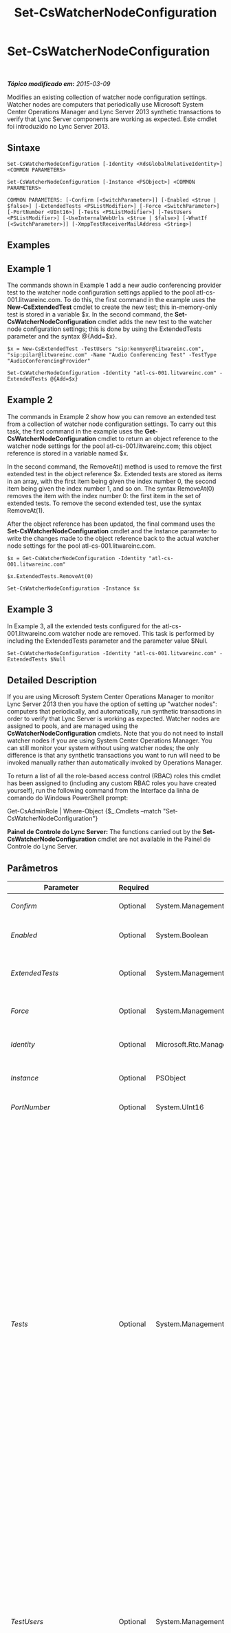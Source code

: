 ﻿---
title: Set-CsWatcherNodeConfiguration
TOCTitle: Set-CsWatcherNodeConfiguration
ms:assetid: 001b49ab-de17-4161-9d0c-9d5d9626558f
ms:mtpsurl: https://technet.microsoft.com/pt-br/library/JJ204620(v=OCS.15)
ms:contentKeyID: 49305660
ms.date: 05/19/2016
mtps_version: v=OCS.15
ms.translationtype: HT
---

# Set-CsWatcherNodeConfiguration

 

_**Tópico modificado em:** 2015-03-09_

Modifies an existing collection of watcher node configuration settings. Watcher nodes are computers that periodically use Microsoft System Center Operations Manager and Lync Server 2013 synthetic transactions to verify that Lync Server components are working as expected. Este cmdlet foi introduzido no Lync Server 2013.

## Sintaxe

    Set-CsWatcherNodeConfiguration [-Identity <XdsGlobalRelativeIdentity>] <COMMON PARAMETERS>

    Set-CsWatcherNodeConfiguration [-Instance <PSObject>] <COMMON PARAMETERS>

    COMMON PARAMETERS: [-Confirm [<SwitchParameter>]] [-Enabled <$true | $false>] [-ExtendedTests <PSListModifier>] [-Force <SwitchParameter>] [-PortNumber <UInt16>] [-Tests <PSListModifier>] [-TestUsers <PSListModifier>] [-UseInternalWebUrls <$true | $false>] [-WhatIf [<SwitchParameter>]] [-XmppTestReceiverMailAddress <String>]

## Examples

## Example 1

The commands shown in Example 1 add a new audio conferencing provider test to the watcher node configuration settings applied to the pool atl-cs-001.litwareinc.com. To do this, the first command in the example uses the **New-CsExtendedTest** cmdlet to create the new test; this in-memory-only test is stored in a variable $x. In the second command, the **Set-CsWatcherNodeConfiguration** cmdlet adds the new test to the watcher node configuration settings; this is done by using the ExtendedTests parameter and the syntax @{Add=$x}.

    $x = New-CsExtendedTest -TestUsers "sip:kenmyer@litwareinc.com", "sip:pilar@litwareinc.com" -Name "Audio Conferencing Test" -TestType "AudioConferencingProvider"
    
    Set-CsWatcherNodeConfiguration -Identity "atl-cs-001.litwareinc.com" -ExtendedTests @{Add=$x}

## Example 2

The commands in Example 2 show how you can remove an extended test from a collection of watcher node configuration settings. To carry out this task, the first command in the example uses the **Get-CsWatcherNodeConfiguration** cmdlet to return an object reference to the watcher node settings for the pool atl-cs-001.litwareinc.com; this object reference is stored in a variable named $x.

In the second command, the RemoveAt() method is used to remove the first extended test in the object reference $x. Extended tests are stored as items in an array, with the first item being given the index number 0, the second item being given the index number 1, and so on. The syntax RemoveAt(0) removes the item with the index number 0: the first item in the set of extended tests. To remove the second extended test, use the syntax RemoveAt(1).

After the object reference has been updated, the final command uses the **Set-CsWatcherNodeConfiguration** cmdlet and the Instance parameter to write the changes made to the object reference back to the actual watcher node settings for the pool atl-cs-001.litwareinc.com.

    $x = Get-CsWatcherNodeConfiguration -Identity "atl-cs-001.litwareinc.com"
    
    $x.ExtendedTests.RemoveAt(0)
    
    Set-CsWatcherNodeConfiguration -Instance $x

## Example 3

In Example 3, all the extended tests configured for the atl-cs-001.litwareinc.com watcher node are removed. This task is performed by including the ExtendedTests parameter and the parameter value $Null.

    Set-CsWatcherNodeConfiguration -Identity "atl-cs-001.litwareinc.com" -ExtendedTests $Null

## Detailed Description

If you are using Microsoft System Center Operations Manager to monitor Lync Server 2013 then you have the option of setting up "watcher nodes": computers that periodically, and automatically, run synthetic transactions in order to verify that Lync Server is working as expected. Watcher nodes are assigned to pools, and are managed using the **CsWatcherNodeConfiguration** cmdlets. Note that you do not need to install watcher nodes if you are using System Center Operations Manager. You can still monitor your system without using watcher nodes; the only difference is that any synthetic transactions you want to run will need to be invoked manually rather than automatically invoked by Operations Manager.

To return a list of all the role-based access control (RBAC) roles this cmdlet has been assigned to (including any custom RBAC roles you have created yourself), run the following command from the Interface da linha de comando do Windows PowerShell prompt:

Get-CsAdminRole | Where-Object {$\_.Cmdlets –match "Set-CsWatcherNodeConfiguration"}

**Painel de Controle do Lync Server:** The functions carried out by the **Set-CsWatcherNodeConfiguration** cmdlet are not available in the Painel de Controle do Lync Server.

## Parâmetros


<table>
<colgroup>
<col style="width: 25%" />
<col style="width: 25%" />
<col style="width: 25%" />
<col style="width: 25%" />
</colgroup>
<thead>
<tr class="header">
<th>Parameter</th>
<th>Required</th>
<th>Type</th>
<th>Description</th>
</tr>
</thead>
<tbody>
<tr class="odd">
<td><p><em>Confirm</em></p></td>
<td><p>Optional</p></td>
<td><p>System.Management.Automation.SwitchParameter</p></td>
<td><p>Prompts you for confirmation before executing the command.</p></td>
</tr>
<tr class="even">
<td><p><em>Enabled</em></p></td>
<td><p>Optional</p></td>
<td><p>System.Boolean</p></td>
<td><p>Enables or disables the watcher node. The default value is True ($True).</p></td>
</tr>
<tr class="odd">
<td><p><em>ExtendedTests</em></p></td>
<td><p>Optional</p></td>
<td><p>System.Management.Automation.PSListModifier</p></td>
<td><p>Object reference to one or more instances of the ExtendedTest object. These objects must be created using the <strong>New-CsExtendedTest</strong> cmdlet.</p></td>
</tr>
<tr class="even">
<td><p><em>Force</em></p></td>
<td><p>Optional</p></td>
<td><p>System.Management.Automation.SwitchParameter</p></td>
<td><p>Suppresses the display of any non-fatal error message that might occur when running the command.</p></td>
</tr>
<tr class="odd">
<td><p><em>Identity</em></p></td>
<td><p>Optional</p></td>
<td><p>Microsoft.Rtc.Management.Xds.XdsGlobalRelativeIdentity</p></td>
<td><p>Fully qualified domain name of the pool associated with the watcher node configuration settings.</p></td>
</tr>
<tr class="even">
<td><p><em>Instance</em></p></td>
<td><p>Optional</p></td>
<td><p>PSObject</p></td>
<td><p>Allows you to pass a reference to an object to the cmdlet rather than set individual parameter values.</p></td>
</tr>
<tr class="odd">
<td><p><em>PortNumber</em></p></td>
<td><p>Optional</p></td>
<td><p>System.UInt16</p></td>
<td><p>SIP port used by the Registrar service.</p></td>
</tr>
<tr class="even">
<td><p><em>Tests</em></p></td>
<td><p>Optional</p></td>
<td><p>System.Management.Automation.PSListModifier</p></td>
<td><p>Synthetic transactions to be run by the watcher node. Allowed values are:</p>
<p>* Registration</p>
<p>* IM</p>
<p>* GroupIM</p>
<p>* P2PAV</p>
<p>* AvConference</p>
<p>* Presence</p>
<p>* ABS</p>
<p>* ABWQ</p>
<p>* MCXP2PIM</p>
<p>* ExumConnectivity</p>
<p>* JoinLauncher</p>
<p>* PersistentChatMessage</p>
<p>* DataConference</p>
<p>* XmppIM</p>
<p>* UnifiedContactStore</p>
<p>* AVEdgeConnectivity</p>
<p>To enable additional tests for a watcher node use syntax similar to this:</p>
<p>-Tests @{Add=&quot;ExumConnectivity&quot;,&quot;JoinLauncher&quot;,&quot;UnifiedContactStore&quot;}</p>
<p>To disable one or more tests from a watcher node use syntax like this:</p>
<p>-Tests @{Remove=&quot;ABS&quot;,&quot;ABWQ&quot;}</p>
<p>To disable all the tests for a watcher node, set the value of the Tests parameter to $Null:</p>
<p>-Tests $Null</p></td>
</tr>
<tr class="odd">
<td><p><em>TestUsers</em></p></td>
<td><p>Optional</p></td>
<td><p>System.Management.Automation.PSListModifier</p></td>
<td><p>SIP addresses of the test users employed by the watcher node. To add additional test users to the node use syntax similar to this:</p>
<p>-TestUsers @{Add=&quot;sip:aidan@litwareinc.com&quot;}</p>
<p>To remove a test user from the watcher node user syntax like this:</p>
<p>-TestUsers @{Remove=&quot;sip:aidan@litwareinc.com&quot;</p>
<p>To replace an existing user with a new user, use the Replace method. For example, this syntax replaces the user sip:pilar@litwareinc.com with the new user sip:aidan@litwareinc.com:</p>
<p>-TestUsers @{Replace=&quot;sip:pilar@litwareinc.com&quot;,&quot;sip:aidan@litwareinc.com&quot;}</p>
<p>You must always have at least two test users per watcher node. If you have two users and try to remove one of those users (ostensibly leaving the node with just one test user) your command will fail.</p></td>
</tr>
<tr class="even">
<td><p><em>UseInternalWebUrls</em></p></td>
<td><p>Optional</p></td>
<td><p>System.Boolean</p></td>
<td><p>When set to True ($True), instructs the watcher node to use the internal Web URLs rather than the external Web URLs. This provides a way to way to verify URL validity for users located behind the organization's firewall.</p></td>
</tr>
<tr class="odd">
<td><p><em>WhatIf</em></p></td>
<td><p>Optional</p></td>
<td><p>System.Management.Automation.SwitchParameter</p></td>
<td><p>Describes what would happen if you executed the command without actually executing the command.</p></td>
</tr>
<tr class="even">
<td><p><em>XmppTestReceiverMailAddress</em></p></td>
<td><p>Optional</p></td>
<td><p>System.String</p></td>
<td><p>XMPP email address to be used when testing the XMPP gateway.</p></td>
</tr>
</tbody>
</table>


## Input Types

The **Set-CsWatcherNodeConfiguration** cmdlet accepts pipelined instances of the Microsoft.Rtc.Management.WritableConfig.Settings.WatcherNode.TargetPool\#Decorated object.

## Return Types

None. Instead, the **Set-CsWatcherNodeConfiguration** cmdlet modifies existing instances of the Microsoft.Rtc.Management.WritableConfig.Settings.WatcherNode.TargetPool\#Decorated object.

## Consulte Também

#### Outros Recursos

[Get-CsWatcherNodeConfiguration](get-cswatchernodeconfiguration.md)  
[New-CsWatcherNodeConfiguration](new-cswatchernodeconfiguration.md)  
[Remove-CsWatcherNodeConfiguration](remove-cswatchernodeconfiguration.md)  
[Test-CsWatcherNodeConfiguration](test-cswatchernodeconfiguration.md)

